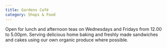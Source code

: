 ```yaml
---
title: Gardens Café
category: Shops & Food
---
```


Open for lunch and afternoon teas on Wednesdays and Fridays from 12.00 to 5.00pm. Serving delicious home baking and freshly made sandwiches and cakes using our own organic produce where possible.
